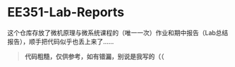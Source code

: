 # EE351-Lab-Reports

这个仓库存放了微机原理与微系统课程的（唯一一次）作业和期中报告（Lab总结报告），顺手把代码似乎也丢上来了……



> **代码粗糙，仅供参考，如有错漏，别说是我写的（（**